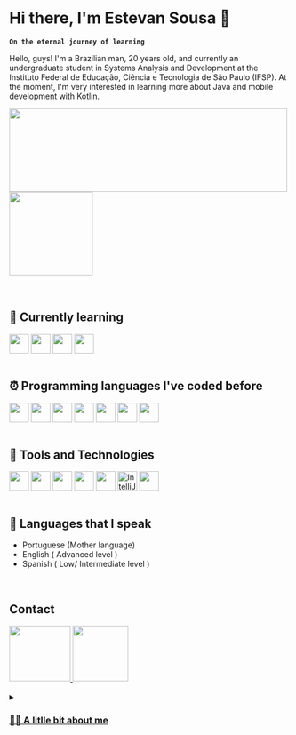 # Hi there, I'm Estevan Sousa 🖖
**`On the eternal journey of learning`**
<p> Hello, guys! I'm a Brazilian man, 20 years old, and currently an undergraduate student in Systems Analysis and Development at the Instituto Federal de Educação, Ciência e Tecnologia de São Paulo (IFSP). At the moment, I'm very interested in learning more about Java and mobile development with Kotlin.</p>

<div>
    <img src="https://github-readme-stats.vercel.app/api?username=estevansk8&show_icons=true&theme=radical" height="150em" width="500em" align="center" />
    <img src="https://github-readme-stats.vercel.app/api/top-langs/?username=estevansk8&layout=compact" height="150em" align="center" />
</div>
<br />

<br />


## 📕 Currently learning

<div>
  <img src="https://cdn.jsdelivr.net/gh/devicons/devicon/icons/spring/spring-original.svg" align="center" heigth="20" width="35" />
  <img src="https://cdn.jsdelivr.net/gh/devicons/devicon/icons/kotlin/kotlin-original.svg" align="center" heigth="20" width="35">
  <img src="https://cdn.jsdelivr.net/gh/devicons/devicon@latest/icons/swift/swift-original.svg"  align="center" heigth="20" width="35" />
  <img src="https://cdn.jsdelivr.net/gh/devicons/devicon@latest/icons/flutter/flutter-original.svg" align="center" heigth="20" width="35"/>
</div>
<br />


## ⏰ Programming languages I've coded before 

<div>
  <img src="https://cdn.jsdelivr.net/gh/devicons/devicon/icons/python/python-original.svg" align="center" heigth="20" width="35"/>  
  <img src="https://cdn.jsdelivr.net/gh/devicons/devicon/icons/c/c-original.svg" align="center" heigth="20" width="35"/>
  <img src="https://cdn.jsdelivr.net/gh/devicons/devicon@latest/icons/php/php-original.svg" align="center" heigth="20" width="35"/>  
  <img src="https://cdn.jsdelivr.net/gh/devicons/devicon/icons/react/react-original.svg" align="center" heigth="20" width="35"/>  
  <img src="https://cdn.jsdelivr.net/gh/devicons/devicon/icons/css3/css3-original.svg" align="center" heigth="20" width="35"/>  
  <img src="https://cdn.jsdelivr.net/gh/devicons/devicon/icons/html5/html5-original.svg" align="center" heigth="20" width="35"/>  
  <img src="https://cdn.jsdelivr.net/gh/devicons/devicon/icons/mysql/mysql-original.svg" align="center" heigth="20" width="35"/>
</div>
<br />


## 📌 Tools and Technologies

<div>
  <img src="https://upload.wikimedia.org/wikipedia/commons/thumb/5/55/Android_Studio_Logo_%282023%29.svg/1200px-Android_Studio_Logo_%282023%29.svg.png" align="center" heigth="45" width="35"/>
  <img src="https://cdn.jsdelivr.net/gh/devicons/devicon@latest/icons/xcode/xcode-original.svg" align="center" heigth="20" width="35"/>  
  <img src="https://cdn.jsdelivr.net/gh/devicons/devicon/icons/vscode/vscode-original.svg" align="center" heigth="20" width="35"/>  
  <img src="https://cdn.jsdelivr.net/gh/devicons/devicon/icons/git/git-original.svg" align="center" heigth="20" width="35"/>  
  <img src="https://cdn.jsdelivr.net/gh/devicons/devicon/icons/figma/figma-original.svg" align="center" heigth="20" width="35"/>  
  <img alt="IntelliJ logo" style="height: 35px;" src="https://upload.wikimedia.org/wikipedia/commons/9/9c/IntelliJ_IDEA_Icon.svg" align="center" heigth="20" width="35"/>
  <img src="https://cdn.jsdelivr.net/gh/devicons/devicon@latest/icons/linux/linux-original.svg" align="center" heigth="20" width="35"/> 
</div>
<br />



## 💬 Languages that I speak
- Portuguese (Mother language)
- English ( Advanced level )
- Spanish ( Low/ Intermediate level )
<br />

## Contact
<div>
    <a href="http://www.linkedin.com/in/estevan-martins-de-sousa">
    <img src="https://logosmarcas.net/wp-content/uploads/2020/04/Linkedin-Logo.png" aligned="center" height="100" width="110"  />
</a>

<a href="https://www.instagram.com/estevan.ems/">
    <img src="https://static.vecteezy.com/system/resources/previews/018/930/413/original/instagram-logo-instagram-icon-transparent-free-png.png" aligned="center" height="100" width="100" 
</a>
</div>
<br />

<details>
    <summary><h3> 🙋‍♂️ A litlle bit about me </h3></summary>
     🚧
</details>

<!--
**Miguel-Silva-Alves/Miguel-Silva-Alves** is a ✨ _special_ ✨ repository because its `README.md` (this file) appears on your GitHub profile.

Here are some ideas to get you started:

- 🔭 I’m currently working on ...
- 🌱 I’m currently learning ...
- 👯 I’m looking to collaborate on ...
- 🤔 I’m looking for help with ...
- 💬 Ask me about ...
- 📫 How to reach me: ...
- 😄 Pronouns: ...
- ⚡ Fun fact: ...
-->
